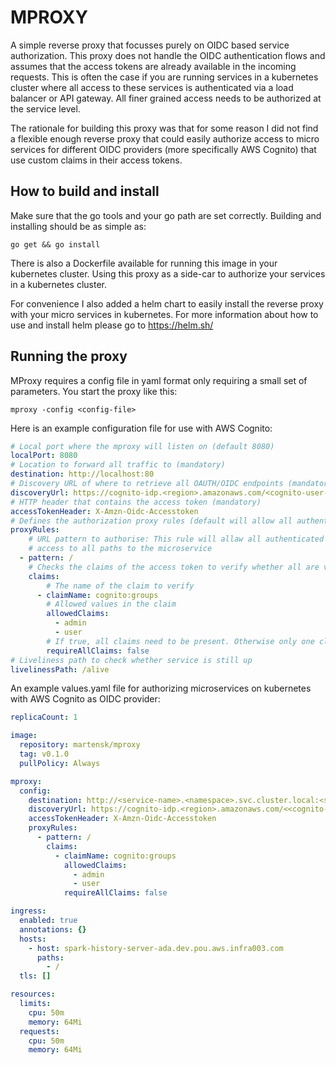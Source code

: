 # MPROXY
A simple reverse proxy that focusses purely on OIDC based service authorization. This proxy does not handle the OIDC 
authentication flows and assumes that the access tokens are already available in the incoming requests. This is often
the case if you are running services in a kubernetes cluster where all access to these services is authenticated via a 
load balancer or API gateway. All finer grained access needs to be authorized at the service level.

The rationale for building this proxy was that for some reason I did not find a flexible enough reverse proxy that 
could easily authorize access to micro services for different OIDC providers (more specifically AWS Cognito) that 
use custom claims in their access tokens.

## How to build and install
Make sure that the go tools and your go path are set correctly. Building and installing should be as simple as:
```shell script
go get && go install
```
There is also a Dockerfile available for running this image in your kubernetes cluster. Using this proxy as a side-car
to authorize your services in a kubernetes cluster.

For convenience I also added a helm chart to easily install the reverse proxy with your micro services in kubernetes.
For more information about how to use and install helm please go to https://helm.sh/

## Running the proxy
MProxy requires a config file in yaml format only requiring a small set of parameters. You start the proxy like this:
```shell script
mproxy -config <config-file>
```
Here is an example configuration file for use with AWS Cognito:
```yaml
# Local port where the mproxy will listen on (default 8080)
localPort: 8080
# Location to forward all traffic to (mandatory)
destination: http://localhost:80
# Discovery URL of where to retrieve all OAUTH/OIDC endpoints (mandatory)
discoveryUrl: https://cognito-idp.<region>.amazonaws.com/<cognito-user-pool-id>
# HTTP header that contains the access token (mandatory)
accessTokenHeader: X-Amzn-Oidc-Accesstoken
# Defines the authorization proxy rules (default will allow all authenticated traffic)
proxyRules:
    # URL pattern to authorise: This rule will allaw all authenticated users that are in the cognito group admin OR user 
    # access to all paths to the microservice 
  - pattern: /
    # Checks the claims of the access token to verify whether all are valid
    claims:
        # The name of the claim to verify
      - claimName: cognito:groups
        # Allowed values in the claim
        allowedClaims:
          - admin
          - user
        # If true, all claims need to be present. Otherwise only one claim is required
        requireAllClaims: false
# Liveliness path to check whether service is still up
livelinessPath: /alive
```

An example values.yaml file for authorizing microservices on kubernetes with AWS Cognito as OIDC provider:
```yaml
replicaCount: 1

image:
  repository: martensk/mproxy
  tag: v0.1.0
  pullPolicy: Always

mproxy:
  config:
    destination: http://<service-name>.<namespace>.svc.cluster.local:<service-port>
    discoveryUrl: https://cognito-idp.<region>.amazonaws.com/<<cognito-user-pool-id>>
    accessTokenHeader: X-Amzn-Oidc-Accesstoken
    proxyRules:
      - pattern: /
        claims:
          - claimName: cognito:groups
            allowedClaims:
              - admin
              - user
            requireAllClaims: false

ingress:
  enabled: true
  annotations: {}
  hosts:
    - host: spark-history-server-ada.dev.pou.aws.infra003.com
      paths:
        - /
  tls: []

resources:
  limits:
    cpu: 50m
    memory: 64Mi
  requests:
    cpu: 50m
    memory: 64Mi
```
